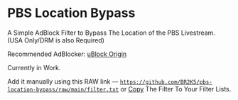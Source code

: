 # PBS Location Bypass
A Simple AdBlock Filter to Bypass The Location of the PBS Livestream. (USA Only/DRM is also Required)

Recommended AdBlocker: [uBlock Origin](https://ublockorigin.com)

Currently in Work.

Add it manually using this RAW link — <code>https://github.com/BR2K5/pbs-location-bypass/raw/main/filter.txt</code>
or [Copy](https://github.com/BR2K5/pbs-location-bypass/raw/main/filter.txt) The Filter To Your Filter Lists.
